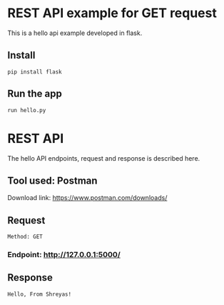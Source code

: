 
# REST API example for GET request

This is a hello api example developed in flask.


## Install

    pip install flask

## Run the app
    run hello.py

# REST API

The hello API endpoints, request and response is described here.

## Tool used: Postman

Download link: https://www.postman.com/downloads/

## Request

`Method: GET`


### Endpoint: http://127.0.0.1:5000/



## Response

    Hello, From Shreyas!

